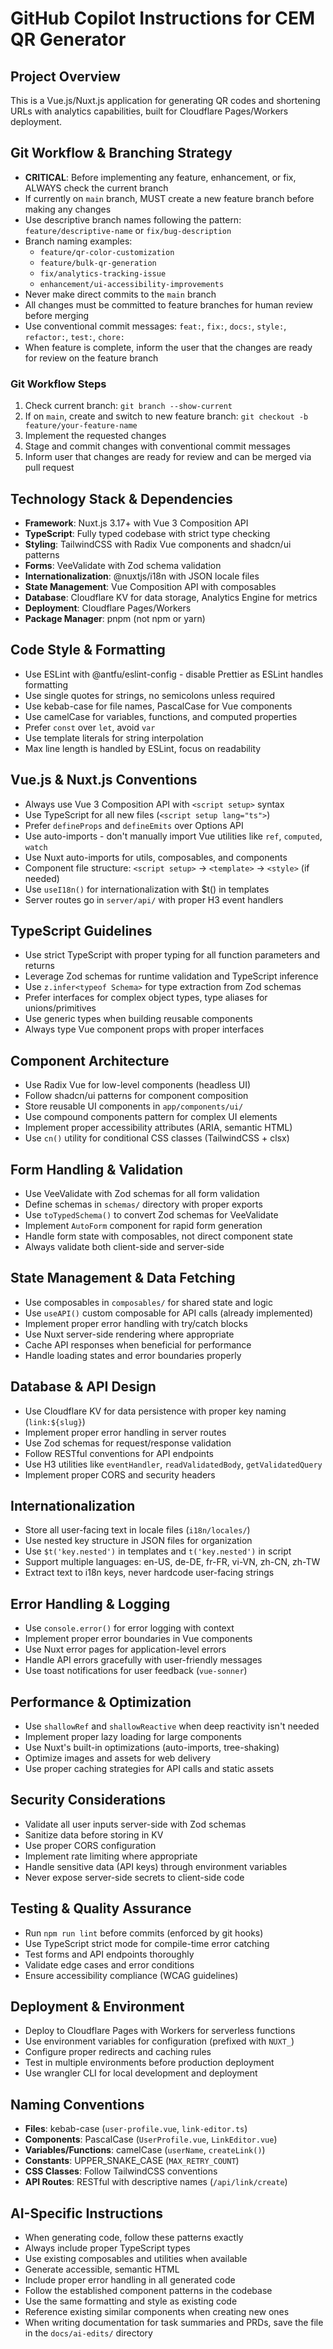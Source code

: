 # GitHub Copilot Instructions for CEM QR Generator

## Project Overview
This is a Vue.js/Nuxt.js application for generating QR codes and shortening URLs with analytics capabilities, built for Cloudflare Pages/Workers deployment.

## Git Workflow & Branching Strategy
- **CRITICAL**: Before implementing any feature, enhancement, or fix, ALWAYS check the current branch
- If currently on `main` branch, MUST create a new feature branch before making any changes
- Use descriptive branch names following the pattern: `feature/descriptive-name` or `fix/bug-description`
- Branch naming examples:
  - `feature/qr-color-customization`
  - `feature/bulk-qr-generation` 
  - `fix/analytics-tracking-issue`
  - `enhancement/ui-accessibility-improvements`
- Never make direct commits to the `main` branch
- All changes must be committed to feature branches for human review before merging
- Use conventional commit messages: `feat:`, `fix:`, `docs:`, `style:`, `refactor:`, `test:`, `chore:`
- When feature is complete, inform the user that the changes are ready for review on the feature branch

### Git Workflow Steps
1. Check current branch: `git branch --show-current`
2. If on `main`, create and switch to new feature branch: `git checkout -b feature/your-feature-name`
3. Implement the requested changes
4. Stage and commit changes with conventional commit messages
5. Inform user that changes are ready for review and can be merged via pull request

## Technology Stack & Dependencies
- **Framework**: Nuxt.js 3.17+ with Vue 3 Composition API
- **TypeScript**: Fully typed codebase with strict type checking
- **Styling**: TailwindCSS with Radix Vue components and shadcn/ui patterns
- **Forms**: VeeValidate with Zod schema validation
- **Internationalization**: @nuxtjs/i18n with JSON locale files
- **State Management**: Vue Composition API with composables
- **Database**: Cloudflare KV for data storage, Analytics Engine for metrics
- **Deployment**: Cloudflare Pages/Workers
- **Package Manager**: pnpm (not npm or yarn)

## Code Style & Formatting
- Use ESLint with @antfu/eslint-config - disable Prettier as ESLint handles formatting
- Use single quotes for strings, no semicolons unless required
- Use kebab-case for file names, PascalCase for Vue components
- Use camelCase for variables, functions, and computed properties
- Prefer `const` over `let`, avoid `var`
- Use template literals for string interpolation
- Max line length is handled by ESLint, focus on readability

## Vue.js & Nuxt.js Conventions
- Always use Vue 3 Composition API with `<script setup>` syntax
- Use TypeScript for all new files (`<script setup lang="ts">`)
- Prefer `defineProps` and `defineEmits` over Options API
- Use auto-imports - don't manually import Vue utilities like `ref`, `computed`, `watch`
- Use Nuxt auto-imports for utils, composables, and components
- Component file structure: `<script setup>` → `<template>` → `<style>` (if needed)
- Use `useI18n()` for internationalization with $t() in templates
- Server routes go in `server/api/` with proper H3 event handlers

## TypeScript Guidelines
- Use strict TypeScript with proper typing for all function parameters and returns
- Leverage Zod schemas for runtime validation and TypeScript inference
- Use `z.infer<typeof Schema>` for type extraction from Zod schemas
- Prefer interfaces for complex object types, type aliases for unions/primitives
- Use generic types when building reusable components
- Always type Vue component props with proper interfaces

## Component Architecture
- Use Radix Vue for low-level components (headless UI)
- Follow shadcn/ui patterns for component composition
- Store reusable UI components in `app/components/ui/`
- Use compound components pattern for complex UI elements
- Implement proper accessibility attributes (ARIA, semantic HTML)
- Use `cn()` utility for conditional CSS classes (TailwindCSS + clsx)

## Form Handling & Validation
- Use VeeValidate with Zod schemas for all form validation
- Define schemas in `schemas/` directory with proper exports
- Use `toTypedSchema()` to convert Zod schemas for VeeValidate
- Implement `AutoForm` component for rapid form generation
- Handle form state with composables, not direct component state
- Always validate both client-side and server-side

## State Management & Data Fetching
- Use composables in `composables/` for shared state and logic
- Use `useAPI()` custom composable for API calls (already implemented)
- Implement proper error handling with try/catch blocks
- Use Nuxt server-side rendering where appropriate
- Cache API responses when beneficial for performance
- Handle loading states and error boundaries properly

## Database & API Design
- Use Cloudflare KV for data persistence with proper key naming (`link:${slug}`)
- Implement proper error handling in server routes
- Use Zod schemas for request/response validation
- Follow RESTful conventions for API endpoints
- Use H3 utilities like `eventHandler`, `readValidatedBody`, `getValidatedQuery`
- Implement proper CORS and security headers

## Internationalization
- Store all user-facing text in locale files (`i18n/locales/`)
- Use nested key structure in JSON files for organization
- Use `$t('key.nested')` in templates and `t('key.nested')` in script
- Support multiple languages: en-US, de-DE, fr-FR, vi-VN, zh-CN, zh-TW
- Extract text to i18n keys, never hardcode user-facing strings

## Error Handling & Logging
- Use `console.error()` for error logging with context
- Implement proper error boundaries in Vue components
- Use Nuxt error pages for application-level errors
- Handle API errors gracefully with user-friendly messages
- Use toast notifications for user feedback (`vue-sonner`)

## Performance & Optimization
- Use `shallowRef` and `shallowReactive` when deep reactivity isn't needed
- Implement proper lazy loading for large components
- Use Nuxt's built-in optimizations (auto-imports, tree-shaking)
- Optimize images and assets for web delivery
- Use proper caching strategies for API calls and static assets

## Security Considerations
- Validate all user inputs server-side with Zod schemas
- Sanitize data before storing in KV
- Use proper CORS configuration
- Implement rate limiting where appropriate
- Handle sensitive data (API keys) through environment variables
- Never expose server-side secrets to client-side code

## Testing & Quality Assurance
- Run `npm run lint` before commits (enforced by git hooks)
- Use TypeScript strict mode for compile-time error catching
- Test forms and API endpoints thoroughly
- Validate edge cases and error conditions
- Ensure accessibility compliance (WCAG guidelines)

## Deployment & Environment
- Deploy to Cloudflare Pages with Workers for serverless functions
- Use environment variables for configuration (prefixed with `NUXT_`)
- Configure proper redirects and caching rules
- Test in multiple environments before production deployment
- Use wrangler CLI for local development and deployment

## Naming Conventions
- **Files**: kebab-case (`user-profile.vue`, `link-editor.ts`)
- **Components**: PascalCase (`UserProfile.vue`, `LinkEditor.vue`)
- **Variables/Functions**: camelCase (`userName`, `createLink()`)
- **Constants**: UPPER_SNAKE_CASE (`MAX_RETRY_COUNT`)
- **CSS Classes**: Follow TailwindCSS conventions
- **API Routes**: RESTful with descriptive names (`/api/link/create`)

## AI-Specific Instructions
- When generating code, follow these patterns exactly
- Always include proper TypeScript types
- Use existing composables and utilities when available
- Generate accessible, semantic HTML
- Include proper error handling in all generated code
- Follow the established component patterns in the codebase
- Use the same formatting and style as existing code
- Reference existing similar components when creating new ones
- When writing documentation for task summaries and PRDs, save the file in the `docs/ai-edits/` directory
